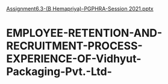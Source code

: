 [Assignment6.3-(B Hemapriya)-PGPHRA-Session 2021.pptx](https://github.com/Hemapriyab0/EMPLOYEE-RETENTION-AND-RECRUITMENT-PROCESS-EXPERIENCE-OF-Vidhyut-Packaging-Pvt.-Ltd-/files/7534328/Assignment6.3-.B.Hemapriya.-PGPHRA-Session.2021.pptx)
# EMPLOYEE-RETENTION-AND-RECRUITMENT-PROCESS-EXPERIENCE-OF-Vidhyut-Packaging-Pvt.-Ltd-
